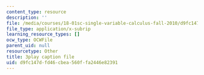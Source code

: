 ```yaml
---
content_type: resource
description: ''
file: /media/courses/18-01sc-single-variable-calculus-fall-2010/d9fc147dfd46cbea560ffa2446e82391_eHJuAByQf5A.srt
file_type: application/x-subrip
learning_resource_types: []
ocw_type: OCWFile
parent_uid: null
resourcetype: Other
title: 3play caption file
uid: d9fc147d-fd46-cbea-560f-fa2446e82391
---
```

